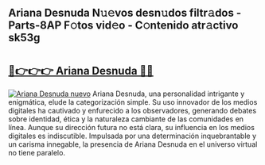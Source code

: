 ## Ariana Desnuda N𝚞𝚎vos desn𝚞dos filtr𝚊dos - Parts-8AP F𝚘tos vid𝚎o - C𝚘ntenido atr𝚊ctivo sk53g

# <h2><a href="http://mb3krla.tromn.icu/?c=Ariana+Desnuda">🔗👉👉👉 Ariana Desnuda 🔗🔗</a></h2>

[![Ariana Desnuda nuevo](https://i.imgur.com/pEAQMta.gif)](http://mb3krla.tromn.icu/?c=Ariana+Desnuda)
Ariana Desnuda, una personalidad intrigante y enigmática, elude la categorización simple. Su uso innovador de los medios digitales ha cautivado y enfurecido a los observadores, generando debates sobre identidad, ética y la naturaleza cambiante de las comunidades en línea. Aunque su dirección futura no está clara, su influencia en los medios digitales es indiscutible. Impulsada por una determinación inquebrantable y un carisma innegable, la presencia de Ariana Desnuda en el universo virtual no tiene paralelo.
